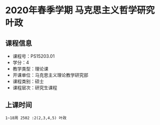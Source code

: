 # 2020年春季学期 马克思主义哲学研究 叶政






## 课程信息

- 课程号：PS15203.01
- 学分：4
- 教学类型：理论课
- 开课单位：马克思主义理论教学研究部
- 课程类别：硕士
- 课程层次：研究生课程

## 上课时间

```
1~18周 2502 :2(2,3,4,5) 叶政
```

